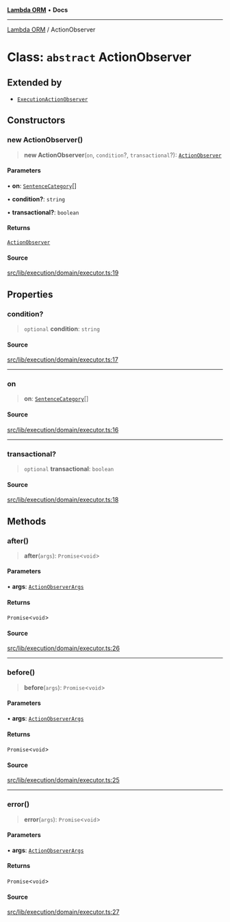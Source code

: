 [**Lambda ORM**](../README.md) • **Docs**

***

[Lambda ORM](../README.md) / ActionObserver

# Class: `abstract` ActionObserver

## Extended by

- [`ExecutionActionObserver`](ExecutionActionObserver.md)

## Constructors

### new ActionObserver()

> **new ActionObserver**(`on`, `condition`?, `transactional`?): [`ActionObserver`](ActionObserver.md)

#### Parameters

• **on**: [`SentenceCategory`](../enumerations/SentenceCategory.md)[]

• **condition?**: `string`

• **transactional?**: `boolean`

#### Returns

[`ActionObserver`](ActionObserver.md)

#### Source

[src/lib/execution/domain/executor.ts:19](https://github.com/lambda-orm/lambdaorm/blob/15952b17a2af20fc678f913dd5cbf226a467196b/src/lib/execution/domain/executor.ts#L19)

## Properties

### condition?

> `optional` **condition**: `string`

#### Source

[src/lib/execution/domain/executor.ts:17](https://github.com/lambda-orm/lambdaorm/blob/15952b17a2af20fc678f913dd5cbf226a467196b/src/lib/execution/domain/executor.ts#L17)

***

### on

> **on**: [`SentenceCategory`](../enumerations/SentenceCategory.md)[]

#### Source

[src/lib/execution/domain/executor.ts:16](https://github.com/lambda-orm/lambdaorm/blob/15952b17a2af20fc678f913dd5cbf226a467196b/src/lib/execution/domain/executor.ts#L16)

***

### transactional?

> `optional` **transactional**: `boolean`

#### Source

[src/lib/execution/domain/executor.ts:18](https://github.com/lambda-orm/lambdaorm/blob/15952b17a2af20fc678f913dd5cbf226a467196b/src/lib/execution/domain/executor.ts#L18)

## Methods

### after()

> **after**(`args`): `Promise`\<`void`\>

#### Parameters

• **args**: [`ActionObserverArgs`](../interfaces/ActionObserverArgs.md)

#### Returns

`Promise`\<`void`\>

#### Source

[src/lib/execution/domain/executor.ts:26](https://github.com/lambda-orm/lambdaorm/blob/15952b17a2af20fc678f913dd5cbf226a467196b/src/lib/execution/domain/executor.ts#L26)

***

### before()

> **before**(`args`): `Promise`\<`void`\>

#### Parameters

• **args**: [`ActionObserverArgs`](../interfaces/ActionObserverArgs.md)

#### Returns

`Promise`\<`void`\>

#### Source

[src/lib/execution/domain/executor.ts:25](https://github.com/lambda-orm/lambdaorm/blob/15952b17a2af20fc678f913dd5cbf226a467196b/src/lib/execution/domain/executor.ts#L25)

***

### error()

> **error**(`args`): `Promise`\<`void`\>

#### Parameters

• **args**: [`ActionObserverArgs`](../interfaces/ActionObserverArgs.md)

#### Returns

`Promise`\<`void`\>

#### Source

[src/lib/execution/domain/executor.ts:27](https://github.com/lambda-orm/lambdaorm/blob/15952b17a2af20fc678f913dd5cbf226a467196b/src/lib/execution/domain/executor.ts#L27)
